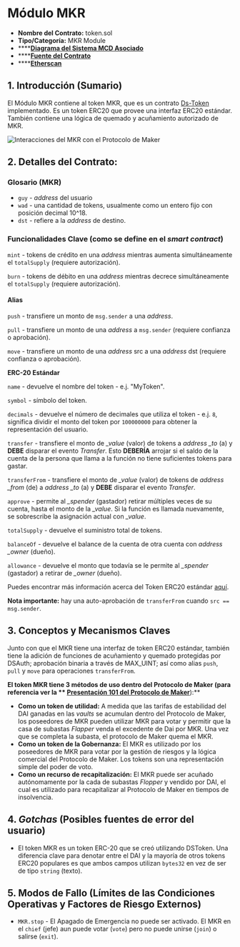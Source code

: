 # Módulo MKR

* **Nombre del Contrato:** token.sol
* **Tipo/Categoría:** MKR Module
* ****[**Diagrama del Sistema MCD Asociado**](https://github.com/makerdao/dss/wiki#system-architecture)
* ****[**Fuente del Contrato**](https://github.com/dapphub/ds-token/blob/master/src/token.sol)
* ****[**Etherscan**](https://etherscan.io/address/0x9f8f72aa9304c8b593d555f12ef6589cc3a579a2)

## 1. Introducción (Sumario)

El Módulo MKR contiene al token MKR, que es un contrato [Ds-Token](https://github.com/dapphub/ds-token) implementado. Es un token ERC20 que provee una interfaz ERC20 estándar. También contiene una lógica de quemado y acuñamiento autorizado de MKR.

![Interacciones del MKR con el Protocolo de Maker](https://raw.githubusercontent.com/makerdao/mcd-docs-content/master/.gitbook/assets/Screen%20Shot%202019-11-17%20at%202.10.06%20PM.png)

## 2. Detalles del Contrato:

### Glosario (MKR)

* `guy` - _address_ del usuario
* `wad` - una cantidad de tokens, usualmente como un entero fijo con posición decimal 10^18.
* `dst` - refiere a la _address_ de destino.

### Funcionalidades Clave (como se define en el _smart contract_)

`mint` - tokens de crédito en una _address_ mientras aumenta simultáneamente el `totalSupply` (requiere autorización).

`burn` - tokens de débito en una _address_ mientras decrece simultáneamente el `totalSupply` (requiere autorización).

#### **Alias**&#x20;

`push` - transfiere un monto de `msg.sender` a una _address_.

`pull` - transfiere un monto de una _address_ a `msg.sender` (requiere confianza o aprobación).

`move` - transfiere un monto de una _address_ src a una _address_ dst (requiere confianza o aprobación).

**ERC-20 Estándar**

`name` - devuelve el nombre del token - e.j. "MyToken".

`symbol` - símbolo del token.

`decimals` - devuelve el número de decimales que utiliza el token - e.j. `8`, significa dividir el monto del token por `100000000` para obtener la representación del usuario.

`transfer` - transfiere el monto de _\_value_ (valor) de tokens a _address \_to_ (a) y **DEBE** disparar el evento _Transfer_. Esto **DEBERÍA** arrojar si el saldo de la cuenta de la persona que llama a la función no tiene suficientes tokens para gastar.

`transferFrom` - transfiere el monto de _\_value_ (valor) de tokens de _address \_from_ (de) a _address \_to_ (a) y **DEBE** disparar el evento _Transfer_.

`approve` - permite al _\_spender_ (gastador) retirar múltiples veces de su cuenta, hasta el monto de la _\_value_. Si la función es llamada nuevamente, se sobrescribe 
la asignación actual con _\_value_.

`totalSupply` - devuelve el suministro total de tokens.

`balanceOf` - devuelve el balance de la cuenta de otra cuenta con _address \_owner_ (dueño).

`allowance` - devuelve el monto que todavía se le permite al _\_spender_ (gastador) a retirar de _\_owner_ (dueño).

Puedes encontrar más información acerca del Token ERC20 estándar [aquí](https://eips.ethereum.org/EIPS/eip-20).

**Nota importante:** hay una auto-aprobación de `transferFrom` cuando `src == msg.sender`.

## 3. Conceptos y Mecanismos Claves

Junto con que el MKR tiene una interfaz de token ERC20 estándar, también tiene la adición de funciones de acuñamiento y quemado protegidas por DSAuth; aprobación binaria a través de MAX\_UINT; así como alias `push`, `pull` y `move` para operaciones `transferFrom`.

**El token MKR tiene 3 métodos de uso dentro del Protocolo de Maker (para referencia ver la ** [**Presentación 101 del Protocolo de Maker**](https://docs.makerdao.com/maker-protocol-101-esp)**):**

* **Como un token de utilidad:** A medida que las tarifas de estabilidad del DAI ganadas en las _vaults_ se acumulan dentro del Protocolo de Maker, los poseedores de MKR pueden utilizar MKR para votar y permitir que la casa de subastas _Flapper_ venda el excedente de Dai por MKR. Una vez que se completa la subasta, el protocolo de Maker quema el MKR.
* **Como un token de la Gobernanza:** El MKR es utilizado por los poseedores de MKR para votar por la gestión de riesgos y la lógica comercial del Protocolo de Maker. Los tokens son una representación simple del poder de voto. 
* **Como un recurso de recapitalización:** El MKR puede ser acuñado autónomamente por la cada de subastas _Flopper_ y vendido por DAI, el cual es utilizado para recapitalizar al Protocolo de Maker en tiempos de insolvencia.

## 4. _Gotchas_ (Posibles fuentes de error del usuario)

* El token MKR es un token ERC-20 que se creó utilizando DSToken. Una diferencia clave para denotar entre el DAI y la mayoría de otros tokens ERC20 populares es que ambos campos utilizan `bytes32` en vez de ser de tipo `string` (texto).

## 5. Modos de Fallo (Límites de las Condiciones Operativas y Factores de Riesgo Externos)

* `MKR.stop` - El Apagado de Emergencia no puede ser activado. El MKR en el `chief` (jefe) aun puede votar (`vote`) pero no puede unirse (`join`) o salirse (`exit`).